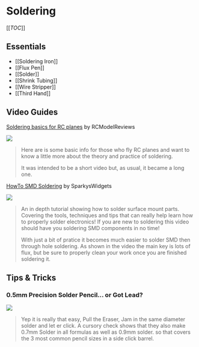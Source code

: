 # Soldering

[[_TOC_]]

## Essentials

* [[Soldering Iron]]
* [[Flux Pen]]
* [[Solder]]
* [[Shrink Tubing]]
* [[Wire Stripper]]
* [[Third Hand]]

## Video Guides

[Soldering basics for RC planes][soldering-basics] by RCModelReviews

[![](http://i1.ytimg.com/vi/nS0bEuYPJoA/0.jpg)][soldering-basics]

> Here are is some basic info for those who fly RC planes and want to know a little more about the theory and practice of soldering.
> 
> It was intended to be a short video but, as usual, it became a long one.

[HowTo SMD Soldering][howto-smd] by SparkysWidgets 

[soldering-basics]: https://www.youtube.com/watch?v=nS0bEuYPJoA

[![](http://i1.ytimg.com/vi/z7Tu8NXu5UA/0.jpg)][howto-smd]

> An in depth tutorial showing how to solder surface mount parts. Covering the tools, techniques and tips that can really help learn how to properly solder electronics! If you are new to soldering this video should have you soldering SMD components in no time!
>
> With just a bit of pratice it becomes much easier to solder SMD then through hole soldering. As shown in the video the main key is lots of flux, but be sure to properly clean your work once you are finished soldering it.

[howto-smd]: https://www.youtube.com/watch?v=z7Tu8NXu5UA

## Tips & Tricks

### 0.5mm Precision Solder Pencil... or Got Lead?

[![](http://cdn.instructables.com/FHF/6FLY/I55MXBVV/FHF6FLYI55MXBVV.LARGE.jpg)](http://www.instructables.com/id/05mm-Precision-Solder-Dispenser-or-Solder-Doodling/)

> Yep it is really that easy, Pull the Eraser, Jam in the same diameter solder and let er click. A cursory check shows that they also make 0.7mm Solder in all formulas as well as 0.9mm solder. so that covers the 3 most common pencil sizes in a side click barrel. 

